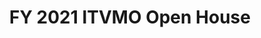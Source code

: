 ---
highlight: "false" 
title: "FY 2021 ITVMO Open House "
description: "THe ITVMO hosted an Open House for government IT buyers and program managers to increase understanding and awareness of the program's capabilities. "
url-link: "https://www.youtube.com/watch?v=9mYx4RfcO-4"
type: "HTML"
gov-only: "false"
is-external: "true"
publication-date: "January 01, 2021"
reading-time: "60"
resource-type: "Guidance"
filter: "itvmo-general"
audience: "contracts-acquisitions"
branded-offerings: "it-buyers-training-support "
---